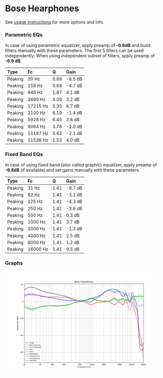 # Bose Hearphones
See [usage instructions](https://github.com/jaakkopasanen/AutoEq#usage) for more options and info.

### Parametric EQs
In case of using parametric equalizer, apply preamp of **-6.6dB** and build filters manually
with these parameters. The first 5 filters can be used independently.
When using independent subset of filters, apply preamp of **-6.9 dB**.

| Type    | Fc       |    Q | Gain    |
|:--------|:---------|:-----|:--------|
| Peaking | 30 Hz    | 0.68 | -8.5 dB |
| Peaking | 158 Hz   | 0.68 | -4.7 dB |
| Peaking | 945 Hz   | 1.87 | 4.1 dB  |
| Peaking | 3660 Hz  | 4.09 | 3.2 dB  |
| Peaking | 17215 Hz | 0.35 | 6.7 dB  |
| Peaking | 2100 Hz  | 6.19 | -1.4 dB |
| Peaking | 5928 Hz  | 6.45 | 2.8 dB  |
| Peaking | 9064 Hz  | 3.76 | -2.0 dB |
| Peaking | 11187 Hz | 0.62 | -2.1 dB |
| Peaking | 11538 Hz | 1.53 | 4.0 dB  |

### Fixed Band EQs
In case of using fixed band (also called graphic) equalizer, apply preamp of **-9.8dB**
(if available) and set gains manually with these parameters.

| Type    | Fc       |    Q | Gain    |
|:--------|:---------|:-----|:--------|
| Peaking | 31 Hz    | 1.41 | -9.7 dB |
| Peaking | 62 Hz    | 1.41 | -3.1 dB |
| Peaking | 125 Hz   | 1.41 | -4.3 dB |
| Peaking | 250 Hz   | 1.41 | -3.6 dB |
| Peaking | 500 Hz   | 1.41 | 0.3 dB  |
| Peaking | 1000 Hz  | 1.41 | 3.7 dB  |
| Peaking | 2000 Hz  | 1.41 | -1.3 dB |
| Peaking | 4000 Hz  | 1.41 | 2.5 dB  |
| Peaking | 8000 Hz  | 1.41 | 1.2 dB  |
| Peaking | 16000 Hz | 1.41 | 9.5 dB  |

### Graphs
![](./Bose%20Hearphones.png)